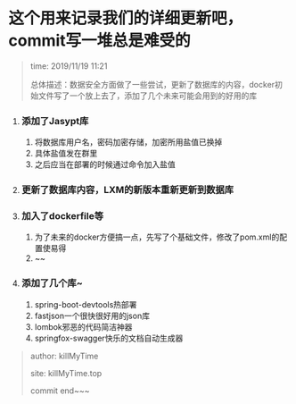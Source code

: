 # 这个用来记录我们的详细更新吧，commit写一堆总是难受的

> time: 2019/11/19  11:21
>
> 总体描述：数据安全方面做了一些尝试，更新了数据库的内容，docker初始文件写了一个放上去了，添加了几个未来可能会用到的好用的库

1. ### 添加了Jasypt库

   1. 将数据库用户名，密码加密存储，加密所用盐值已换掉
   2. 具体盐值发在群里
   3. 之后应当在部署的时候通过命令加入盐值

2. ### 更新了数据库内容，LXM的新版本重新更新到数据库

3. ### 加入了dockerfile等

   1. 为了未来的docker方便搞一点，先写了个基础文件，修改了pom.xml的配置使易得
   2. ~~

4. ### 添加了几个库~

   1. spring-boot-devtools热部署
   2. fastjson一个很快很好用的json库
   3. lombok邪恶的代码简洁神器
   4. springfox-swagger快乐的文档自动生成器

> author: killMyTime
>
> site: killMyTime.top
>
> commit end~~~